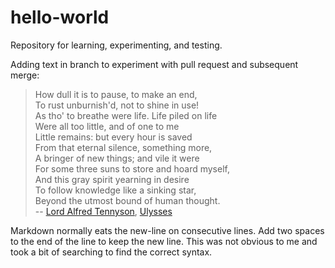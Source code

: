 hello-world
===========

Repository for learning, experimenting, and testing.

Adding text in branch to experiment with pull request and subsequent merge:

> How dull it is to pause, to make an end,  
> To rust unburnish'd, not to shine in use!  
> As tho' to breathe were life. Life piled on life  
> Were all too little, and of one to me  
> Little remains: but every hour is saved  
> From that eternal silence, something more,  
> A bringer of new things; and vile it were  
> For some three suns to store and hoard myself,  
> And this gray spirit yearning in desire  
> To follow knowledge like a sinking star,  
> Beyond the utmost bound of human thought.  
> -- [Lord Alfred Tennyson](http://en.wikipedia.org/wiki/Alfred,_Lord_Tennyson), [Ulysses](http://en.wikipedia.org/wiki/Ulysses_%28poem%29)

Markdown normally eats the new-line on consecutive lines.  Add two
spaces to the end of the line to keep the new line.  This was not
obvious to me and took a bit of searching to find the correct syntax.


